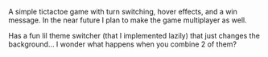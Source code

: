 A simple tictactoe game with turn switching, hover effects, and a win message. In the near future I plan to make the game multiplayer as well.

Has a fun lil theme switcher (that I implemented lazily) that just changes the background... I wonder what happens when you combine 2 of them?

